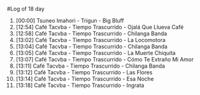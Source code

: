 #Log of 18 day

1. [00:00] Tsuneo Imahori - Trigun - Big Bluff
1. [12:54] Café Tacvba - Tiempo Trascurrido - Ojalá Que Llueva Café
1. [12:58] Café Tacvba - Tiempo Trascurrido - Chilanga Banda
1. [13:02] Café Tacvba - Tiempo Trascurrido - La Locomotora
1. [13:04] Café Tacvba - Tiempo Trascurrido - Chilanga Banda
1. [13:05] Café Tacvba - Tiempo Trascurrido - La Muerte Chiquita
1. [13:07] Café Tacvba - Tiempo Trascurrido - Cómo Te Extraño Mi Amor
1. [13:11] Café Tacvba - Tiempo Trascurrido - Chilanga Banda
1. [13:12] Café Tacvba - Tiempo Trascurrido - Las Flores
1. [13:14] Café Tacvba - Tiempo Trascurrido - Esa Noche
1. [13:18] Café Tacvba - Tiempo Trascurrido - Ingrata
